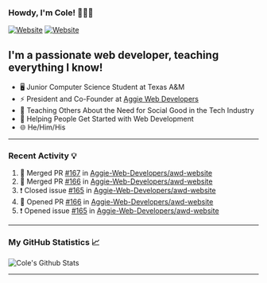 ### Howdy, I'm Cole! 🤠🏳️‍🌈

[![Website](https://img.shields.io/website?label=aggiedevelopers.com&style=for-the-badge&url=https%3A%2F%2Faggiedevelopers.com)](https://aggiedevelopers.com)
[![Website](https://img.shields.io/website?label=coledc.com&style=for-the-badge&url=https%3A%2F%2Fcoledc.com)](https://coledc.com)

## I'm a passionate web developer, teaching everything I know!

- 🖥️ Junior Computer Science Student at Texas A&M
- ⚡ President and Co-Founder at [Aggie Web Developers](https://www.aggiedevelopers.com)
- 💙 Teaching Others About the Need for Social Good in the Tech Industry
- 🚀 Helping People Get Started with Web Development
- 🌐 He/Him/His

---

### Recent Activity 💡

<!--START_SECTION:activity-->

1. 🎉 Merged PR [#167](https://github.com/Aggie-Web-Developers/awd-website/pull/167) in [Aggie-Web-Developers/awd-website](https://github.com/Aggie-Web-Developers/awd-website)
2. 🎉 Merged PR [#166](https://github.com/Aggie-Web-Developers/awd-website/pull/166) in [Aggie-Web-Developers/awd-website](https://github.com/Aggie-Web-Developers/awd-website)
3. ❗️ Closed issue [#165](https://github.com/Aggie-Web-Developers/awd-website/issues/165) in [Aggie-Web-Developers/awd-website](https://github.com/Aggie-Web-Developers/awd-website)
4. 💪 Opened PR [#166](https://github.com/Aggie-Web-Developers/awd-website/pull/166) in [Aggie-Web-Developers/awd-website](https://github.com/Aggie-Web-Developers/awd-website)
5. ❗️ Opened issue [#165](https://github.com/Aggie-Web-Developers/awd-website/issues/165) in [Aggie-Web-Developers/awd-website](https://github.com/Aggie-Web-Developers/awd-website)
<!--END_SECTION:activity-->

---

### My GitHub Statistics 📈

<img alt="Cole's Github Stats" src="https://github-readme-stats.codestackr.vercel.app/api?username=cdconn00&show_icons=true&hide_border=true&theme=tokyonight&count_private=true" />

---
